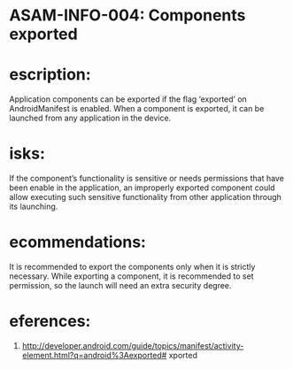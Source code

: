 
# ASAM-INFO-004: Components exported

#  escription:
Application components can be exported if the flag ‘exported’ on AndroidManifest is enabled. When a component is exported, it can be launched from any application in the device.


#  isks:
If the component’s functionality is sensitive or needs permissions that have been enable in the application, an improperly exported component could allow executing such sensitive functionality from other application through its launching.


#  ecommendations:
It is recommended to export the components only when it is strictly necessary. While exporting a component, it is recommended to set permission, so the launch will need an extra security degree.


#  eferences:
1. http://developer.android.com/guide/topics/manifest/activity-element.html?q=android%3Aexported# xported
